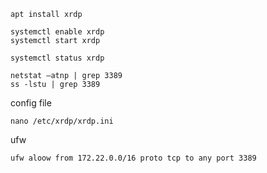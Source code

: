 ```
apt install xrdp  
```
```
systemctl enable xrdp  
systemctl start xrdp  
```
  
```
systemctl status xrdp  
```
  
```
netstat –atnp | grep 3389  
ss -lstu | grep 3389
 ```
  
config file
```
nano /etc/xrdp/xrdp.ini  
```
  
ufw
```
ufw aloow from 172.22.0.0/16 proto tcp to any port 3389
```
